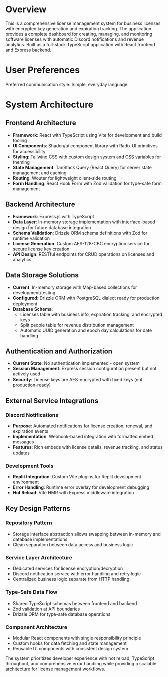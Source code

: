 # Overview

This is a comprehensive license management system for business licenses with encrypted key generation and expiration tracking. The application provides a complete dashboard for creating, managing, and monitoring software licenses with automatic Discord notifications and revenue analytics. Built as a full-stack TypeScript application with React frontend and Express backend.

# User Preferences

Preferred communication style: Simple, everyday language.

# System Architecture

## Frontend Architecture
- **Framework**: React with TypeScript using Vite for development and build tooling
- **UI Components**: Shadcn/ui component library with Radix UI primitives for accessibility
- **Styling**: Tailwind CSS with custom design system and CSS variables for theming
- **State Management**: TanStack Query (React Query) for server state management and caching
- **Routing**: Wouter for lightweight client-side routing
- **Form Handling**: React Hook Form with Zod validation for type-safe form management

## Backend Architecture
- **Framework**: Express.js with TypeScript
- **Data Layer**: In-memory storage implementation with interface-based design for future database integration
- **Schema Validation**: Drizzle ORM schema definitions with Zod for runtime validation
- **License Generation**: Custom AES-128-CBC encryption service for secure license key creation
- **API Design**: RESTful endpoints for CRUD operations on licenses and analytics

## Data Storage Solutions
- **Current**: In-memory storage with Map-based collections for development/testing
- **Configured**: Drizzle ORM with PostgreSQL dialect ready for production deployment
- **Database Schema**: 
  - Licenses table with business info, expiration tracking, and encrypted keys
  - Split people table for revenue distribution management
  - Automatic UUID generation and epoch day calculations for date handling

## Authentication and Authorization
- **Current State**: No authentication implemented - open system
- **Session Management**: Express session configuration present but not actively used
- **Security**: License keys are AES-encrypted with fixed keys (not production-ready)

## External Service Integrations

### Discord Notifications
- **Purpose**: Automated notifications for license creation, renewal, and expiration events
- **Implementation**: Webhook-based integration with formatted embed messages
- **Features**: Rich embeds with license details, revenue tracking, and status updates

### Development Tools
- **Replit Integration**: Custom Vite plugins for Replit development environment
- **Error Handling**: Runtime error overlay for development debugging
- **Hot Reload**: Vite HMR with Express middleware integration

## Key Design Patterns

### Repository Pattern
- Storage interface abstraction allows swapping between in-memory and database implementations
- Clean separation between data access and business logic

### Service Layer Architecture
- Dedicated services for license encryption/decryption
- Discord notification service with error handling and retry logic
- Centralized business logic separate from HTTP handling

### Type-Safe Data Flow
- Shared TypeScript schemas between frontend and backend
- Zod validation at API boundaries
- Drizzle ORM for type-safe database operations

### Component Architecture
- Modular React components with single responsibility principle
- Custom hooks for data fetching and state management
- Reusable UI components with consistent design system

The system prioritizes developer experience with hot reload, TypeScript throughout, and comprehensive error handling while providing a scalable architecture for license management workflows.